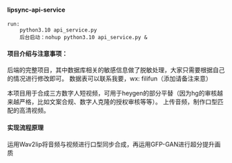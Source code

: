 #### lipsync-api-service
```
run: 
    python3.10 api_service.py
    后台启动：nohup python3.10 api_service.py &
```

#### 项目介绍与注意事项： 
后端的完整项目，其中数据库相关的敏感信息做了脱敏处理，大家只需要根据自己的情况进行修改即可。
数据表可以联系我要，wx: filifun（添加请备注来意）

本项目用于合成三方数字人短视频，可用于heygen的部分平替（因为hg的审核越来越严格，比如文案合规、数字人克隆的授权审核等等）。
上传音频，制作口型匹配的高清视频。

#### 实现流程原理
运用Wav2lip将音频与视频进行口型同步合成，再运用GFP-GAN进行超分提升画质
